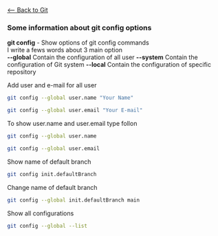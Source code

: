 [<-- Back to Git](https://github.com/mtemporim/Git-And-Github/tree/main/Git)  

### Some information about git config options


**git config** - Show options of git config commands  
 I write a fews words about 3 main option  
 **--global**  Contain the configuration of all user 
 **--system**  Contain the configuration of Git system 
 **--local**   Contain the configuration of specific repository 
 

 Add user and e-mail for all user 
```bash
git config --global user.name "Your Name"
```
```bash
git config --global user.email "Your E-mail"
```
To show user.name and  user.email type follon 
```bash
git config --global user.name 
```
```bash
git config --global user.email 
```
Show name of default branch
```bash
git config init.defaultBranch 
```
Change name of default branch
```bash
git config --global init.defaultBranch main
```
Show all configurations 
```bash
git config --global --list 
```